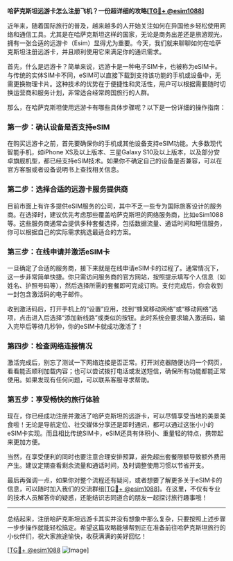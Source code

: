 **哈萨克斯坦远游卡怎么注册飞机？一份超详细的攻略[[TG💪+ @esim1088](https://t.me/s/esim1088)]**

近年来，随着国际旅行的普及，越来越多的人开始关注如何在异国他乡轻松使用网络和通信工具。尤其是在哈萨克斯坦这样的国家，无论是商务出差还是旅游观光，拥有一张合适的远游卡（Esim）显得尤为重要。今天，我们就来聊聊如何在哈萨克斯坦注册远游卡，并且顺利使用它来满足你的通讯需求。

首先，什么是远游卡？简单来说，远游卡是一种电子SIM卡，也被称为eSIM卡。与传统的实体SIM卡不同，eSIM可以直接下载到支持该功能的手机或设备中，无需更换物理卡片。这种技术的优势在于便捷性和灵活性，用户可以根据需要随时切换运营商和服务计划，非常适合经常跨国旅行的人群。

那么，在哈萨克斯坦使用远游卡有哪些具体步骤呢？以下是一份详细的操作指南：

### **第一步：确认设备是否支持eSIM**
在购买远游卡之前，首先要确保你的手机或其他设备支持eSIM功能。大多数现代智能手机，如iPhone XS及以上版本、三星Galaxy S10及以上版本，以及部分安卓旗舰机型，都已经支持eSIM技术。如果你不确定自己的设备是否兼容，可以在官方客服或者设备说明书上查找相关信息。

### **第二步：选择合适的远游卡服务提供商**
目前市面上有许多提供eSIM服务的公司，其中不乏一些专为国际旅客设计的服务商。在选择时，建议优先考虑那些覆盖哈萨克斯坦的网络服务商，比如eSim1088等。这些服务商通常会提供多种套餐选择，包括数据流量、通话时间和短信服务，你可以根据自己的实际需求挑选最适合的方案。

### **第三步：在线申请并激活eSIM卡**
一旦确定了合适的服务商，接下来就是在线申请eSIM卡的过程了。通常情况下，这一步非常简单快捷。你只需访问服务商的官方网站，按照提示填写个人信息（如姓名、护照号码等），然后选择所需的套餐即可完成订购。支付完成后，你会收到一封包含激活码的电子邮件。

收到激活码后，打开手机上的“设置”应用，找到“蜂窝移动网络”或“移动网络”选项，点击进入后选择“添加新线路”或类似的按钮。此时系统会要求输入激活码，输入完毕后等待几秒钟，你的eSIM卡就成功激活了！

### **第四步：检查网络连接情况**
激活完成后，别忘了测试一下网络连接是否正常。打开浏览器随便访问一个网页，看看能否顺利加载内容；也可以尝试拨打电话或发送短信，确保所有功能都能正常使用。如果发现有任何问题，可以联系客服寻求帮助。

### **第五步：享受畅快的旅行体验**
现在，你已经成功注册并激活了哈萨克斯坦的远游卡，可以尽情享受当地的美景美食啦！无论是导航定位、社交媒体分享还是即时通讯，都可以通过这张小小的eSIM卡实现。而且相比传统SIM卡，eSIM还具有体积小、重量轻的特点，携带起来更加方便。

当然，在享受便利的同时也要注意合理安排预算，避免超出套餐限额导致额外费用产生。建议定期查看剩余流量和通话时间，及时调整使用习惯以节省开支。

最后再强调一点，如果你对整个流程还有疑问，或者想要了解更多关于eSIM卡的信息，可以随时加入我们的交流群组[[TG💪+ @esim1088](https://t.me/s/esim1088)]。在这里，不仅有专业的技术人员解答你的疑惑，还能结识志同道合的朋友一起探讨旅行趣事哦！

---

总结起来，注册哈萨克斯坦远游卡其实并没有想象中那么复杂，只要按照上述步骤一步步操作就能轻松搞定。希望这篇攻略能够帮到正在准备前往哈萨克斯坦旅行的小伙伴们，祝大家旅途愉快，收获满满的美好回忆！

[[TG💪+ @esim1088](https://t.me/s/esim1088) ![Image](https://i.postimg.cc/4NQfJmqS/Snipaste-2025-05-13-00-14-12.png)]